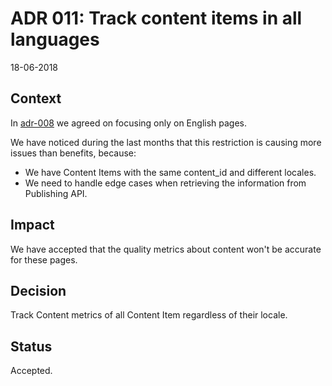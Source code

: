 # ADR 011: Track content items in all languages

18-06-2018

## Context

In [adr-008][1] we agreed on focusing only on English pages.

We have noticed during the last months that this restriction is causing more
issues than benefits, because:

- We have Content Items with the same content_id and different locales.
- We need to handle edge cases when retrieving the information from Publishing API.

## Impact

We have accepted that the quality metrics about content won't be accurate for these pages.

## Decision

Track Content metrics of all Content Item regardless of their locale.

## Status

Accepted.

[1]: https://github.com/alphagov/content-performance-manager/commit/27a0942346f3b0a2050ccd74b1a3d00825fa2ff9
